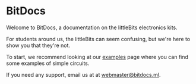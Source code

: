 # BitDocs

Welcome to BitDocs, a documentation on the littleBits electronics kits.

For students around us, the littleBits can seem confusing, but we're here to show you that they're not.

To start, we recommend looking at our [examples](placeholder) page where you can find some examples of simple circuits.

If you need any support, email us at at <webmaster@bitdocs.ml>.
